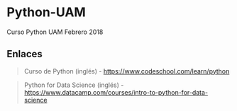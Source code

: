 # Python-UAM
Curso Python UAM Febrero 2018

## Enlaces

> Curso de Python (inglés) - https://www.codeschool.com/learn/python

> Python for Data Science (inglés) - https://www.datacamp.com/courses/intro-to-python-for-data-science
